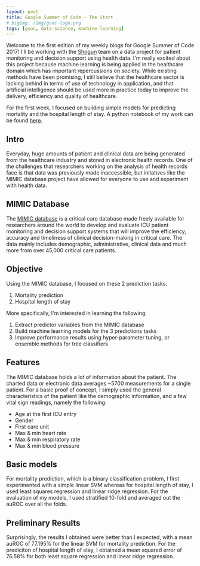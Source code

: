 ```yaml
---
layout: post
title: Google Summer of Code - The Start
# bigimg: /img/gsoc-logo.png
tags: [gsoc, data-science, machine-learning]
---
```


Welcome to the first edition of my weekly blogs for Google Summer of Code 2017! I'll be working with the [Shogun](http://shogun.ml) team on a data project for patient monitoring and decision support using health data. I'm really excited about this project because machine learning is being applied in the healthcare domain which has important repercussions on society. While existing methods have been promising, I still believe that the healthcare sector is lacking behind in terms of use of technology in application, and that artificial intelligence should be used more in practice today to improve the delivery, efficiency and quality of healthcare.

For the first week, I focused on building simple models for predicting mortality and the hospital length of stay. A python notebook of my work can be found [here](https://github.com/olinguyen/gsoc2017-shogun-dataproject/).

## Intro

Everyday, huge amounts of patient and clinical data are being generated from the healthcare industry and stored in electronic health records. One of the challenges that researchers working on the analysis of health records face is that data was previously made inaccessible, but initatives like the MIMIC database project have allowed for everyone to use and experiment with health data.

## MIMIC Database

The [MIMIC database](https://mimic.physionet.org/
) is a critical care database made freely available for researchers around the world to develop and evaluate ICU patient monitoring and decision support systems that will improve the efficiency, accuracy and timeliness of clinical decision-making in critical care. The data mainly includes demographic, administrative, clinical data and much more from over 45,000 critical care patients.

## Objective

Using the MIMIC database, I focused on these 2 prediction tasks:

1. Mortality prediction
2. Hospital length of stay  

More specifically, I'm interested in learning the following:

1. Extract predictor variables from the MIMIC database
2. Build machine learning models for the 3 predictions tasks
3. Improve performance results using hyper-parameter tuning, or ensemble methods for tree classifiers

## Features

The MIMIC database holds a lot of information about the patient. The charted data or electronic data averages ~5700 measurements for a single patient. For a basic proof of concept, I simply used the general characteristics of the patient like the demographic information, and a few vital sign readings, namely the following:

* Age at the first ICU entry
* Gender
* First care unit
* Max & min heart rate
* Max & min respiratory rate
* Max & min blood pressure

## Basic models

For mortality prediction, which is a binary classification problem, I first experimented with a simple linear SVM whereas for hospital length of stay, I used least squares regression and linear ridge regression. For the evaluation of my models, I used stratified 10-fold and averaged out the auROC over all the folds.

## Preliminary Results

Surprisingly, the results I obtained were better than I expected, with a mean auROC of 77.195% for the linear SVM for mortality prediction. For the prediciton of hospital length of stay, I obtained a mean squared error of 76.58% for both least square regression and linear ridge regression.
